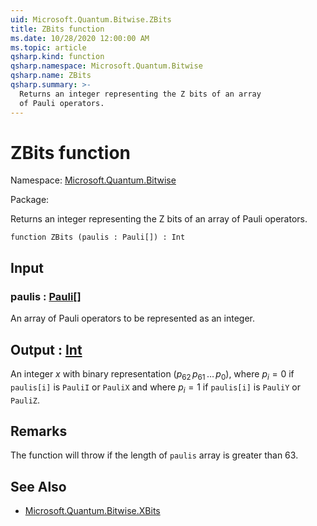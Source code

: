 ```yaml
---
uid: Microsoft.Quantum.Bitwise.ZBits
title: ZBits function
ms.date: 10/28/2020 12:00:00 AM
ms.topic: article
qsharp.kind: function
qsharp.namespace: Microsoft.Quantum.Bitwise
qsharp.name: ZBits
qsharp.summary: >-
  Returns an integer representing the Z bits of an array
  of Pauli operators.
---
```


# ZBits function

Namespace: [Microsoft.Quantum.Bitwise](xref:Microsoft.Quantum.Bitwise)

Package: [](https://nuget.org/packages/)


Returns an integer representing the Z bits of an arrayof Pauli operators.

```qsharp
function ZBits (paulis : Pauli[]) : Int
```


## Input

### paulis : [Pauli](xref:microsoft.quantum.lang-ref.pauli)[]

An array of Pauli operators to be represented as an integer.



## Output : [Int](xref:microsoft.quantum.lang-ref.int)

An integer $x$ with binary representation $(p_{62}\,p_{61}\,\dots\,p_0)$,where $p_i = 0$ if `paulis[i]` is `PauliI` or `PauliX` and where$p_i = 1$ if `paulis[i]` is `PauliY` or `PauliZ`.

## Remarks

The function will throw if the length of `paulis` array is greater than 63.

## See Also

- [Microsoft.Quantum.Bitwise.XBits](xref:Microsoft.Quantum.Bitwise.XBits)